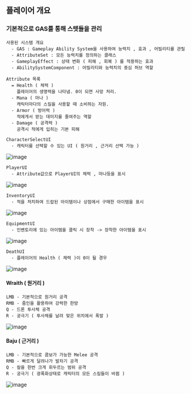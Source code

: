 ## 플레이어 개요

### 기본적으로 GAS를 통해 스텟들을 관리


```
사용된 시스템 개요
  - GAS : Gameplay Ability System을 사용하여 능력치 , 효과 , 어빌리티를 관릴
  - AttributeSet : 모든 능력치를 정의하는 클래스
  - GameplayEffect : 상태 변화 ( 피해 , 회복 ) 를 적용하는 효과
  - AbilitySystemComponent : 어빌리티와 능력치의 중심 허브 역할
```

```
Attribute 목록
  = Health ( 체력 )
    플레이어의 생명력을 나타냄. 0이 되면 사망 처리.
  - Mana ( 마나 )
    캐릭터마다의 스킬을 사용할 때 소비하는 자원.
  - Armor ( 방어력 )
    적에게서 받는 데미지를 줄여주는 역할
  - Damage ( 공격력 )
    공격시 적에게 입히는 기본 피해
```

```
CharacterSelectUI
  - 캐릭터를 선택할 수 있는 UI ( 원거리 , 근거리 선택 가능 )
```
![image](https://github.com/user-attachments/assets/31c9931c-bdc5-4ed8-b96b-e22ad7617a39)

```
PlayerUI
  - Attribute값으로 PlayerUI의 체력 , 마나등을 표시
```
![image](https://github.com/user-attachments/assets/88019e9c-b98d-4181-a1db-1bbec33c1fa3)

```
InventoryUI
  - 적을 처치하여 드랍된 아이템이나 상점에서 구매한 아이템을 표시
```
![image](https://github.com/user-attachments/assets/18258016-ea9f-457c-b2fe-5457316ca07b)

```
EquipmentUI
  - 인벤토리에 있는 아이템을 클릭 시 장착 -> 장착한 아이템을 표시
```
![image](https://github.com/user-attachments/assets/1ae0ba33-2f3d-4654-b10f-9156cce9acea)

```
DeathUI
  - 플레이어의 Health ( 체력 )이 0이 될 경우
```
![image](https://github.com/user-attachments/assets/0132ad27-2bd9-4a39-ab8f-4011b11f534d)

#### Wraith ( 원거리 )
```
LMB - 기본적으로 원거리 공격
RMB - 줌인을 활용하여 강력한 한방
Q - 드론 투사체 공격
R - 궁극기 ( 투사체를 날려 맞은 위치에서 폭발 )
```
![image](https://github.com/user-attachments/assets/fce7a767-e50c-4886-aeaa-f9fb8f5041d5)


#### Baju ( 근거리 )
```
LMB - 기본적으로 콤보가 가능한 Melee 공격
RMB - 빠르게 달려나가 발차기 공격
Q - 칼을 한번 크게 휘두르는 범위 공격
R - 궁극기 ( 광폭화상태로 캐릭터의 모든 스킬들이 바뀜 )
```
![image](https://github.com/user-attachments/assets/cc13e9dc-25a7-4498-b58e-b1d38ba1a9db)
